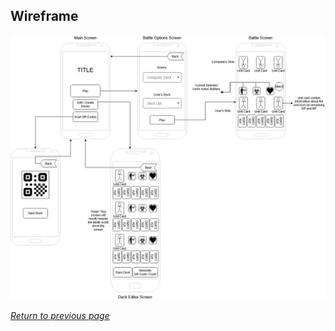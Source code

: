 ## Wireframe

[![ERD](img/project-card-combat-wireframe.png)](pdf/project-card-combat-wireframe.pdf "Click for PDF")

[*Return to previous page*](sections/index.md)